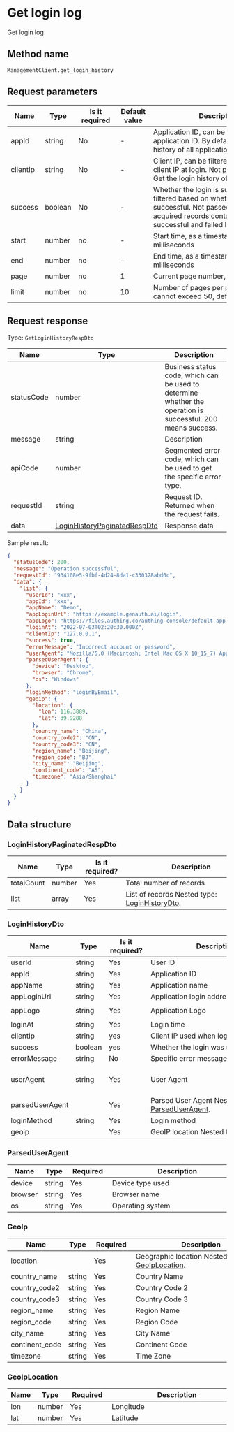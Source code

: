 # Get login log

<!--
Warning ⚠️:
Do not modify this document directly,
https://github.com/Authing/authing-docs-factory
Use this project to generate
-->

<LastUpdated />

Get login log

## Method name

`ManagementClient.get_login_history`

## Request parameters

| Name     | Type    | <div style="width:80px">Is it required</div> | <div style="width:60px">Default value</div> | <div style="width:300px">Description</div>                                                                                                                                               | <div style="width:200px">Sample value</div> |
| -------- | ------- | -------------------------------------------- | ------------------------------------------- | ---------------------------------------------------------------------------------------------------------------------------------------------------------------------------------------- | ------------------------------------------- |
| appId    | string  | No                                           | -                                           | Application ID, can be filtered by application ID. By default, the login history of all applications is not passed.                                                                      | `5f6265c67fxxxxae64ec516e`                  |
| clientIp | string  | No                                           | -                                           | Client IP, can be filtered based on the client IP at login. Not passed by default. Get the login history of all login IPs.                                                               | `127.0.0.1`                                 |
| success  | boolean | No                                           | -                                           | Whether the login is successful, can be filtered based on whether the login is successful. Not passed by default. The acquired records contain both successful and failed login history. | `true`                                      |
| start    | number  | no                                           | -                                           | Start time, as a timestamp in milliseconds                                                                                                                                               | `1660828100000`                             |
| end      | number  | no                                           | -                                           | End time, as a timestamp in milliseconds                                                                                                                                                 | `1660828100000`                             |
| page     | number  | no                                           | 1                                           | Current page number, starting from 1                                                                                                                                                     | `1`                                         |
| limit    | number  | no                                           | 10                                          | Number of pages per page, maximum cannot exceed 50, default is 10                                                                                                                        | `10`                                        |

## Request response

Type: `GetLoginHistoryRespDto`

| Name       | Type                                                                     | Description                                                                                                  |
| ---------- | ------------------------------------------------------------------------ | ------------------------------------------------------------------------------------------------------------ |
| statusCode | number                                                                   | Business status code, which can be used to determine whether the operation is successful. 200 means success. |
| message    | string                                                                   | Description                                                                                                  |
| apiCode    | number                                                                   | Segmented error code, which can be used to get the specific error type.                                      |
| requestId  | string                                                                   | Request ID. Returned when the request fails.                                                                 |
| data       | <a href="#LoginHistoryPaginatedRespDto">LoginHistoryPaginatedRespDto</a> | Response data                                                                                                |

Sample result:

```json
{
  "statusCode": 200,
  "message": "Operation successful",
  "requestId": "934108e5-9fbf-4d24-8da1-c330328abd6c",
  "data": {
    "list": {
      "userId": "xxx",
      "appId": "xxx",
      "appName": "Demo",
      "appLoginUrl": "https://example.genauth.ai/login",
      "appLogo": "https://files.authing.co/authing-console/default-app-logo.png",
      "loginAt": "2022-07-03T02:20:30.000Z",
      "clientIp": "127.0.0.1",
      "success": true,
      "errorMessage": "Incorrect account or password",
      "userAgent": "Mozilla/5.0 (Macintosh; Intel Mac OS X 10_15_7) AppleWebKit/537.36 (KHTML, like Gecko) Chrome/104.0.0.0 Safari/537.36",
      "parsedUserAgent": {
        "device": "Desktop",
        "browser": "Chrome",
        "os": "Windows"
      },
      "loginMethod": "loginByEmail",
      "geoip": {
        "location": {
          "lon": 116.3889,
          "lat": 39.9288
        },
        "country_name": "China",
        "country_code2": "CN",
        "country_code3": "CN",
        "region_name": "Beijing",
        "region_code": "BJ",
        "city_name": "Beijing",
        "continent_code": "AS",
        "timezone": "Asia/Shanghai"
      }
    }
  }
}
```

## Data structure

### <a id="LoginHistoryPaginatedRespDto"></a> LoginHistoryPaginatedRespDto

| Name       | Type   | <div style="width:80px">Is it required?</div> | <div style="width:300px">Description</div>                                   | <div style="width:200px">Sample value</div> |
| ---------- | ------ | --------------------------------------------- | ---------------------------------------------------------------------------- | ------------------------------------------- |
| totalCount | number | Yes                                           | Total number of records                                                      |                                             |
| list       | array  | Yes                                           | List of records Nested type: <a href="#LoginHistoryDto">LoginHistoryDto</a>. |                                             |

### <a id="LoginHistoryDto"></a> LoginHistoryDto

| Name            | Type    | <div style="width:80px">Is it required?</div> | <div style="width:300px">Description</div>                                     | <div style="width:200px">Sample value</div>                                                                             |
| --------------- | ------- | --------------------------------------------- | ------------------------------------------------------------------------------ | ----------------------------------------------------------------------------------------------------------------------- |
| userId          | string  | Yes                                           | User ID                                                                        | `xxx`                                                                                                                   |
| appId           | string  | Yes                                           | Application ID                                                                 | `xxx`                                                                                                                   |
| appName         | string  | Yes                                           | Application name                                                               | `Sample application`                                                                                                    |
| appLoginUrl     | string  | Yes                                           | Application login address                                                      | `https://example.genauth.ai/login`                                                                                      |
| appLogo         | string  | Yes                                           | Application Logo                                                               | `https://files.authing.co/authing-console/default-app-logo.png`                                                         |
| loginAt         | string  | Yes                                           | Login time                                                                     | `2022-07-03T02:20:30.000Z`                                                                                              |
| clientIp        | string  | yes                                           | Client IP used when logging in                                                 | `127.0.0.1`                                                                                                             |
| success         | boolean | yes                                           | Whether the login was successful                                               | `true`                                                                                                                  |
| errorMessage    | string  | No                                            | Specific error message when login fails                                        | `Incorrect account or password`                                                                                         |
| userAgent       | string  | Yes                                           | User Agent                                                                     | `Mozilla/5.0 (Macintosh; Intel Mac OS X 10_15_7) AppleWebKit/537.36 (KHTML, like Gecko) Chrome/104.0.0.0 Safari/537.36` |
| parsedUserAgent |         | Yes                                           | Parsed User Agent Nested type: <a href="#ParsedUserAgent">ParsedUserAgent</a>. |                                                                                                                         |
| loginMethod     | string  | Yes                                           | Login method                                                                   | `loginByEmail`                                                                                                          |
| geoip           |         | Yes                                           | GeoIP location Nested type: <a href="#GeoIp">GeoIp</a>.                        |                                                                                                                         |

### <a id="ParsedUserAgent"></a> ParsedUserAgent

| Name    | Type   | <div style="width:80px">Required</div> | <div style="width:300px">Description</div> | <div style="width:200px">Sample value</div> |
| ------- | ------ | -------------------------------------- | ------------------------------------------ | ------------------------------------------- |
| device  | string | Yes                                    | Device type used                           | `Desktop`                                   |
| browser | string | Yes                                    | Browser name                               | `Chrome`                                    |
| os      | string | Yes                                    | Operating system                           | `Windows`                                   |

### <a id="GeoIp"></a> GeoIp

| Name           | Type   | <div style="width:80px">Required</div> | <div style="width:300px">Description</div>                                   | <div style="width:200px">Sample value</div> |
| -------------- | ------ | -------------------------------------- | ---------------------------------------------------------------------------- | ------------------------------------------- |
| location       |        | Yes                                    | Geographic location Nested type: <a href="#GeoIpLocation">GeoIpLocation</a>. |                                             |
| country_name   | string | Yes                                    | Country Name                                                                 | `China`                                     |
| country_code2  | string | Yes                                    | Country Code 2                                                               | `CN`                                        |
| country_code3  | string | Yes                                    | Country Code 3                                                               | `CN`                                        |
| region_name    | string | Yes                                    | Region Name                                                                  | `Beijing`                                   |
| region_code    | string | Yes                                    | Region Code                                                                  | `BJ`                                        |
| city_name      | string | Yes                                    | City Name                                                                    | `Beijing`                                   |
| continent_code | string | Yes                                    | Continent Code                                                               | `AS`                                        |
| timezone       | string | Yes                                    | Time Zone                                                                    | `Asia/Shanghai`                             |

### <a id="GeoIpLocation"></a> GeoIpLocation

| Name | Type   | <div style="width:80px">Required</div> | <div style="width:300px">Description</div> | <div style="width:200px">Sample value</div> |
| ---- | ------ | -------------------------------------- | ------------------------------------------ | ------------------------------------------- |
| lon  | number | Yes                                    | Longitude                                  | `116.3889`                                  |
| lat  | number | Yes                                    | Latitude                                   | `39.9288`                                   |
